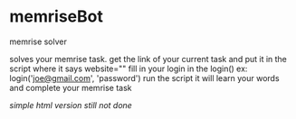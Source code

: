 # memriseBot
memrise solver

solves your memrise task.
get the link of your current task and put it in the script where it says website=""
fill in your login in the login() ex: login('joe@gmail.com', 'password')
run the script
it will learn your words and complete your memrise task

*simple html version still not done*
